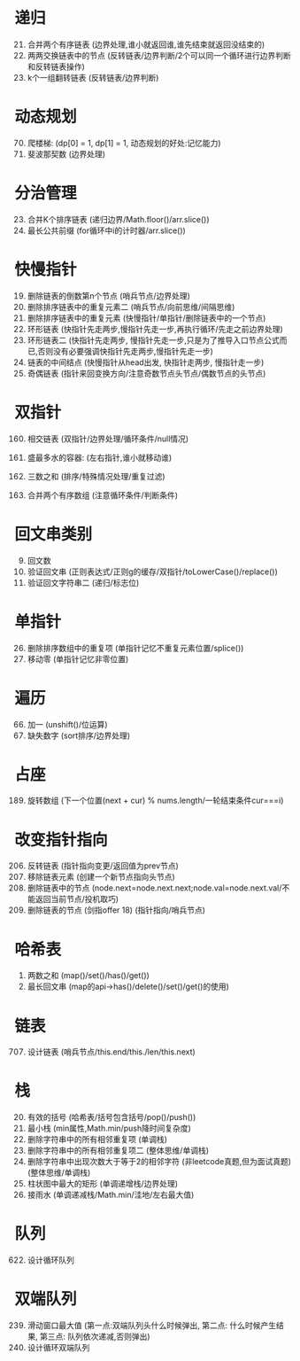 # 递归
21. 合并两个有序链表 (边界处理,谁小就返回谁,谁先结束就返回没结束的)
24. 两两交换链表中的节点 (反转链表/边界判断/2个可以同一个循环进行边界判断和反转链表操作)
25. k个一组翻转链表 (反转链表/边界判断)


# 动态规划
70. 爬楼梯: (dp[0] = 1, dp[1] = 1, 动态规划的好处:记忆能力)
509. 斐波那契数 (边界处理)


# 分治管理
23. 合并K个排序链表 (递归边界/Math.floor()/arr.slice())
14. 最长公共前缀 (for循环中i的计时器/arr.slice())


# 快慢指针
19. 删除链表的倒数第n个节点 (哨兵节点/边界处理)
82. 删除排序链表中的重复元素二 (哨兵节点/向前思维/间隔思维)
83. 删除排序链表中的重复元素 (快慢指针/单指针/删除链表中的一个节点)
141. 环形链表 (快指针先走两步,慢指针先走一步,再执行循环/先走之前边界处理)
142. 环形链表二 (快指针先走两步, 慢指针先走一步,只是为了推导入口节点公式而已,否则没有必要强调快指针先走两步,慢指针先走一步)
876. 链表的中间结点 (快慢指针从head出发, 快指针走两步, 慢指针走一步)
328. 奇偶链表 (指针来回变换方向/注意奇数节点头节点/偶数节点的头节点)

# 双指针
160. 相交链表 (双指针/边界处理/循环条件/null情况)
11. 盛最多水的容器: (左右指针,谁小就移动谁)
15. 三数之和 (排序/特殊情况处理/重复过滤)

88. 合并两个有序数组 (注意循环条件/判断条件)

# 回文串类别
9. 回文数
125. 验证回文串 (正则表达式/正则g的缓存/双指针/toLowerCase()/replace())
680. 验证回文字符串二 (递归/标志位)


# 单指针
26. 删除排序数组中的重复项 (单指针记忆不重复元素位置/splice())
183. 移动零 (单指针记忆非零位置)


# 遍历
66. 加一 (unshift()/位运算)
268. 缺失数字 (sort排序/边界处理)

# 占座
189. 旋转数组 (下一个位置(next + cur) % nums.length/一轮结束条件cur===i)

# 改变指针指向
206. 反转链表 (指针指向变更/返回值为prev节点)
203. 移除链表元素 (创建一个新节点指向头节点)
237. 删除链表中的节点 (node.next=node.next.next;node.val=node.next.val/不能返回当前节点/投机取巧)
2. 删除链表的节点 (剑指offer 18) (指针指向/哨兵节点)


# 哈希表
1. 两数之和 (map()/set()/has()/get())
2. 最长回文串 (map的api->has()/delete()/set()/get()的使用)

# 链表
707. 设计链表 (哨兵节点/this.end/this./len/this.next)

# 栈
20. 有效的括号 (哈希表/括号包含括号/pop()/push())
155. 最小栈 (min属性,Math.min/push降时间复杂度)
1047. 删除字符串中的所有相邻重复项 (单调栈)
1209. 删除字符串中的所有相邻重复项二 (整体思维/单调栈)
1201. 删除字符串中出现次数大于等于2的相邻字符 (非leetcode真题,但为面试真题) (整体思维/单调栈)
84. 柱状图中最大的矩形 (单调递增栈/边界处理)
42. 接雨水 (单调递减栈/Math.min/洼地/左右最大值)

# 队列
622. 设计循环队列

# 双端队列
239. 滑动窗口最大值 (第一点:双端队列头什么时候弹出, 第二点: 什么时候产生结果, 第三点: 队列依次递减,否则弹出)
641. 设计循环双端队列

